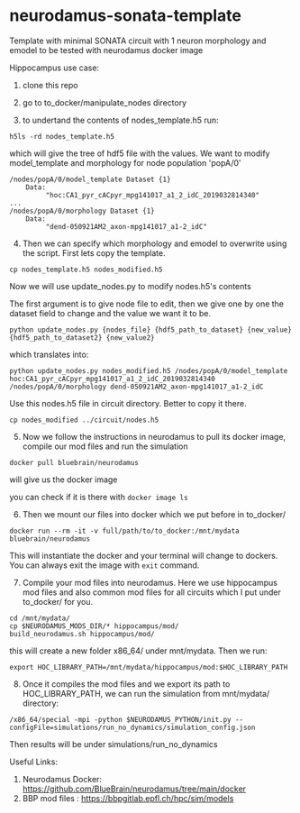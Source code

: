 # neurodamus-sonata-template
Template with minimal SONATA circuit with 1 neuron morphology and emodel to be tested with neurodamus docker image


Hippocampus use case:

1. clone this repo
2. go to to_docker/manipulate_nodes directory

3. to undertand the contents of nodes_template.h5 run:

`h5ls -rd nodes_template.h5`

which will give the tree of hdf5 file with the values. We want to modify
model_template and morphology for node population 'popA/0' 

```
/nodes/popA/0/model_template Dataset {1}
    Data:
         "hoc:CA1_pyr_cACpyr_mpg141017_a1_2_idC_2019032814340"
...
/nodes/popA/0/morphology Dataset {1}
    Data:
         "dend-050921AM2_axon-mpg141017_a1-2_idC"
```

4. Then we can specify which morphology and emodel to overwrite using the script. First lets copy the template.

```
cp nodes_template.h5 nodes_modified.h5
```

Now we will use update_nodes.py to modify nodes.h5's contents

The first argument is to give node file to edit, then we give one by one the dataset field to change and the value we want it to be.

`python update_nodes.py {nodes_file} {hdf5_path_to_dataset} {new_value} {hdf5_path_to_dataset2} {new_value2}`

which translates into:

`python update_nodes.py nodes_modified.h5 /nodes/popA/0/model_template hoc:CA1_pyr_cACpyr_mpg141017_a1_2_idC_2019032814340 /nodes/popA/0/morphology dend-050921AM2_axon-mpg141017_a1-2_idC`

Use this nodes.h5 file in circuit directory. Better to copy it there.

`cp nodes_modified ../circuit/nodes.h5`


5. Now we follow the instructions in neurodamus to pull its docker image, compile our mod files and run the simulation

`docker pull bluebrain/neurodamus`

will give us the docker image

you can check if it is there with `docker image ls`

6. Then we mount our files into docker which we put before in to_docker/

`docker run --rm -it -v full/path/to/to_docker:/mnt/mydata bluebrain/neurodamus`

This will instantiate the docker and your terminal will change to dockers. You can always exit the image with `exit` command.

7. Compile your mod files into neurodamus. Here we use hippocampus mod files and also common mod files for all circuits which I put under to_docker/ for you.

```
cd /mnt/mydata/
cp $NEURODAMUS_MODS_DIR/* hippocampus/mod/
build_neurodamus.sh hippocampus/mod/
```

this will create a new folder x86_64/ under mnt/mydata. Then we run:

`export HOC_LIBRARY_PATH=/mnt/mydata/hippocampus/mod:$HOC_LIBRARY_PATH`

8. Once it compiles the mod files and we export its path to HOC_LIBRARY_PATH, we can run the simulation from mnt/mydata/ directory:

`/x86_64/special -mpi -python $NEURODAMUS_PYTHON/init.py --configFile=simulations/run_no_dynamics/simulation_config.json`


Then results will be under simulations/run_no_dynamics


Useful Links:
1. Neurodamus Docker: https://github.com/BlueBrain/neurodamus/tree/main/docker
2. BBP mod files : https://bbpgitlab.epfl.ch/hpc/sim/models


